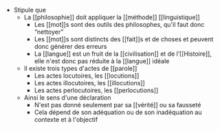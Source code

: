 - Stipule que
    - La [[philosophie]] doit appliquer la [[méthode]] [[linguistique]]
      - Les [[mot]]s sont des outils des philosophes, qu'il faut donc “nettoyer”
      - Les [[mot]]s sont distincts des [[fait]]s et de choses et peuvent donc générer des erreurs
      - La [[langue]] est un fruit de la [[civilisation]] et de l’[[Histoire]], elle n'est donc pas réduite à la [[langue]] idéale
    - Il existe trois types d'actes de [[parole]]
      - Les actes locutoires, les [[locutions]]
      - Les actes illocutoires, les [[illocutions]]
      - Les actes perlocutoires, les [[perlocutions]]
    - Ainsi le sens d'une déclaration
      - N'est pas donné seulement par sa [[vérité]] ou sa fausseté
      - Cela dépend de son adéquation ou de son inadéquation au contexte et à l'objectif